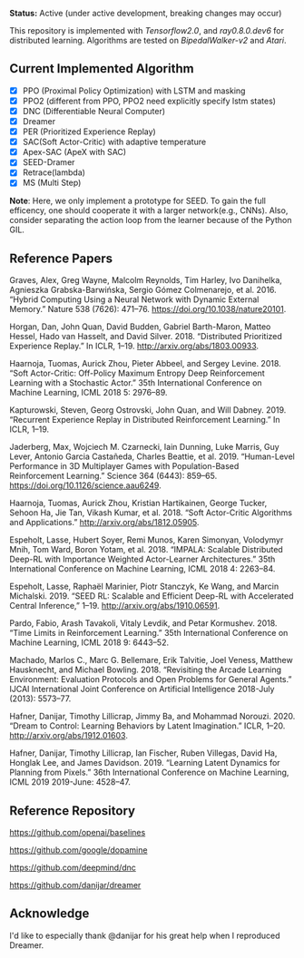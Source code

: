 **Status:** Active (under active development, breaking changes may occur)

This repository is implemented with *Tensorflow2.0*, and *ray0.8.0.dev6* for distributed learning. Algorithms are tested on *BipedalWalker-v2* and *Atari*.

## Current Implemented Algorithm

- [x] PPO (Proximal Policy Optimization) with LSTM and masking
- [x] PPO2 (different from PPO, PPO2 need explicitly specify lstm states)
- [x] DNC (Differentiable Neural Computer)
- [x] Dreamer
- [x] PER (Prioritized Experience Replay)
- [x] SAC(Soft Actor-Critic) with adaptive temperature
- [x] Apex-SAC (ApeX with SAC)
- [x] SEED-Dramer
- [x] Retrace(lambda)
- [x] MS (Multi Step)

**Note**: Here, we only implement a prototype for SEED. To gain the full efficency, one should cooperate it with a larger network(e.g., CNNs). Also, consider separating the action loop from the learner because of the Python GIL.

## Reference Papers

Graves, Alex, Greg Wayne, Malcolm Reynolds, Tim Harley, Ivo Danihelka, Agnieszka Grabska-Barwińska, Sergio Gómez Colmenarejo, et al. 2016. “Hybrid Computing Using a Neural Network with Dynamic External Memory.” Nature 538 (7626): 471–76. https://doi.org/10.1038/nature20101.

Horgan, Dan, John Quan, David Budden, Gabriel Barth-Maron, Matteo Hessel, Hado van Hasselt, and David Silver. 2018. “Distributed Prioritized Experience Replay.” In ICLR, 1–19. http://arxiv.org/abs/1803.00933.

Haarnoja, Tuomas, Aurick Zhou, Pieter Abbeel, and Sergey Levine. 2018. “Soft Actor-Critic: Off-Policy Maximum Entropy Deep Reinforcement Learning with a Stochastic Actor.” 35th International Conference on Machine Learning, ICML 2018 5: 2976–89.

Kapturowski, Steven, Georg Ostrovski, John Quan, and Will Dabney. 2019. “Recurrent Experience Replay in Distributed Reinforcement Learning.” In ICLR, 1–19.

Jaderberg, Max, Wojciech M. Czarnecki, Iain Dunning, Luke Marris, Guy Lever, Antonio Garcia Castañeda, Charles Beattie, et al. 2019. “Human-Level Performance in 3D Multiplayer Games with Population-Based Reinforcement Learning.” Science 364 (6443): 859–65. https://doi.org/10.1126/science.aau6249.

Haarnoja, Tuomas, Aurick Zhou, Kristian Hartikainen, George Tucker, Sehoon Ha, Jie Tan, Vikash Kumar, et al. 2018. “Soft Actor-Critic Algorithms and Applications.” http://arxiv.org/abs/1812.05905.

Espeholt, Lasse, Hubert Soyer, Remi Munos, Karen Simonyan, Volodymyr Mnih, Tom Ward, Boron Yotam, et al. 2018. “IMPALA: Scalable Distributed Deep-RL with Importance Weighted Actor-Learner Architectures.” 35th International Conference on Machine Learning, ICML 2018 4: 2263–84.

Espeholt, Lasse, Raphaël Marinier, Piotr Stanczyk, Ke Wang, and Marcin Michalski. 2019. “SEED RL: Scalable and Efficient Deep-RL with Accelerated Central Inference,” 1–19. http://arxiv.org/abs/1910.06591.

Pardo, Fabio, Arash Tavakoli, Vitaly Levdik, and Petar Kormushev. 2018. “Time Limits in Reinforcement Learning.” 35th International Conference on Machine Learning, ICML 2018 9: 6443–52.

Machado, Marlos C., Marc G. Bellemare, Erik Talvitie, Joel Veness, Matthew Hausknecht, and Michael Bowling. 2018. “Revisiting the Arcade Learning Environment: Evaluation Protocols and Open Problems for General Agents.” IJCAI International Joint Conference on Artificial Intelligence 2018-July (2013): 5573–77.

Hafner, Danijar, Timothy Lillicrap, Jimmy Ba, and Mohammad Norouzi. 2020. “Dream to Control: Learning Behaviors by Latent Imagination.” ICLR, 1–20. http://arxiv.org/abs/1912.01603.

Hafner, Danijar, Timothy Lillicrap, Ian Fischer, Ruben Villegas, David Ha, Honglak Lee, and James Davidson. 2019. “Learning Latent Dynamics for Planning from Pixels.” 36th International Conference on Machine Learning, ICML 2019 2019-June: 4528–47.

## Reference Repository

https://github.com/openai/baselines

https://github.com/google/dopamine

https://github.com/deepmind/dnc

https://github.com/danijar/dreamer

## Acknowledge

I'd like to especially thank @danijar for his great help when I reproduced Dreamer.
